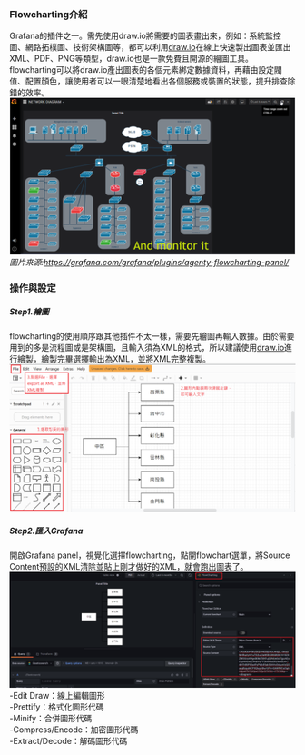### Flowcharting介紹
Grafana的插件之一。需先使用draw.io將需要的圖表畫出來，例如：系統監控圖、網路拓樸圖、技術架構圖等，都可以利用[draw.io](https://app.diagrams.net/)在線上快速製出圖表並匯出XML、PDF、PNG等類型，draw.io也是一款免費且開源的繪圖工具。<br>
flowcharting可以將draw.io產出圖表的各個元素綁定數據資料，再藉由設定閥值、配置顏色，讓使用者可以一眼清楚地看出各個服務或裝置的狀態，提升排查除錯的效率。<br> 
![image](https://github.com/hsiaotingg/ELKG/blob/Grafana-plugins/flowcharting/example.png)
*圖片來源:https://grafana.com/grafana/plugins/agenty-flowcharting-panel/*

### 操作與設定
##### Step1.繪圖
flowcharting的使用順序跟其他插件不太一樣，需要先繪圖再輸入數據。由於需要用到的多是流程圖或是架構圖，且輸入須為XML的格式，所以建議使用[draw.io](https://app.diagrams.net/)進行繪製，繪製完畢選擇輸出為XML，並將XML完整複製。
![image](https://github.com/hsiaotingg/ELKG/blob/Grafana-plugins/flowcharting/drawio.png)

##### Step2.匯入Grafana
開啟Grafana panel，視覺化選擇flowcharting，點開flowchart選單，將Source Content預設的XML清除並貼上剛才做好的XML，就會跑出圖表了。<br>
![image](https://github.com/hsiaotingg/ELKG/blob/Grafana-plugins/flowcharting/basic%20setting.png)
-Edit Draw：線上編輯圖形<br>
-Prettify：格式化圖形代碼<br>
-Minify：合併圖形代碼<br>
-Compress/Encode：加密圖形代碼<br>
-Extract/Decode：解碼圖形代碼<br>
